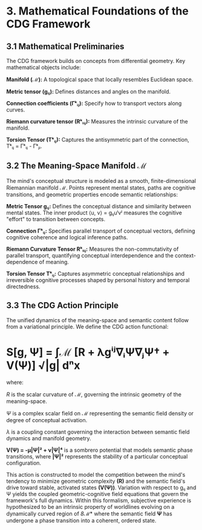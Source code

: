 # 3. Mathematical Foundations of the CDG Framework


## 3.1 Mathematical Preliminaries


The CDG framework builds on concepts from differential geometry. Key mathematical objects include:

**Manifold (ℳ):** A topological space that locally resembles Euclidean space.

**Metric tensor (gᵢⱼ):** Defines distances and angles on the manifold.

**Connection coefficients (Γᵏᵢⱼ):** Specify how to transport vectors along curves.

**Riemann curvature tensor (Rᵏₗᵢⱼ):** Measures the intrinsic curvature of the manifold.

**Torsion Tensor (Tᵏᵢⱼ):** Captures the antisymmetric part of the connection, Tᵏᵢⱼ = Γᵏᵢⱼ - Γᵏⱼᵢ.

## 3.2 The Meaning-Space Manifold ℳ


The mind's conceptual structure is modeled as a smooth, finite-dimensional Riemannian manifold ℳ. Points represent mental states, paths are cognitive transitions, and geometric properties encode semantic relationships:

**Metric Tensor gᵢⱼ:** Defines the conceptual distance and similarity between mental states. The inner product ⟨u, v⟩ = gᵢⱼuⁱvʲ measures the cognitive "effort" to transition between concepts.

**Connection Γᵏᵢⱼ:** Specifies parallel transport of conceptual vectors, defining cognitive coherence and logical inference paths.

**Riemann Curvature Tensor Rᵏₗᵢⱼ:** Measures the non-commutativity of parallel transport, quantifying conceptual interdependence and the context-dependence of meaning.

**Torsion Tensor Tᵏᵢⱼ:** Captures asymmetric conceptual relationships and irreversible cognitive processes shaped by personal history and temporal directedness.

## 3.3 The CDG Action Principle

The unified dynamics of the meaning-space and semantic content follow from a variational principle. We define the CDG action functional:

# S[g, Ψ] = ∫ℳ [R + λgⁱʲ∇ᵢΨ∇ⱼΨ† + V(Ψ)] √|g| dⁿx

where:

*R* is the scalar curvature of ℳ, governing the intrinsic geometry of the meaning-space.

*Ψ* is a complex scalar field on ℳ representing the semantic field density or degree of conceptual activation.

*λ* is a coupling constant governing the interaction between semantic field dynamics and manifold geometry.

**V(Ψ) = -μ|Ψ|² + ν|Ψ|⁴** is a sombrero potential that models semantic phase transitions, where **|Ψ|²** represents the stability of a particular conceptual configuration.

This action is constructed to model the competition between the mind's tendency to minimize geometric complexity **(R)** and the semantic field's drive toward stable, activated states **(V(Ψ))**. Variation with respect to gᵢⱼ and Ψ yields the coupled geometric-cognitive field equations that govern the framework's full dynamics. Within this formalism, subjective experience is hypothesized to be an intrinsic property of worldlines evolving on a dynamically curved region of *8ℳ** where the semantic field **Ψ** has undergone a phase transition into a coherent, ordered state.


